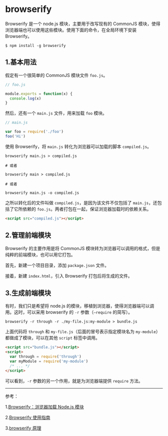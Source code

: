 # browserify

Browserify 是一个 node.js 模块，主要用于改写现有的 CommonJS 模块，使得浏览器端也可以使用这些模块。使用下面的命令，在全局环境下安装 Browserify。

`$ npm install -g browserify`

## 1.基本用法

假定有一个很简单的 CommonJS 模块文件 `foo.js`。

```js
// foo.js

module.exports = function(x) {
  console.log(x)
}
```

然后，还有一个 `main.js` 文件，用来加载 `foo` 模块。

```js
// main.js

var foo = require('./foo')
foo('Hi')
```

使用 Browserify，将 `main.js` 转化为浏览器可以加载的脚本 `compiled.js`。

```shell
browserify main.js > compiled.js

# 或者

browserify main > compiled.js

# 或者

browserify main.js -o compiled.js
```

之所以转化后的文件叫做 `compiled.js`，是因为该文件不仅包括了 `main.js`，还包括了它所依赖的 `foo.js`。两者打包在一起，保证浏览器加载时的依赖关系。

```html
<script src="compiled.js"></script>
```

## 2.管理前端模块

Browserify 的主要作用是将 CommonJS 模块转为浏览器可以调用的格式，但是纯粹的前端模块，也可以用它打包。

首先，新建一个项目目录，添加 `package.json` 文件。

接着，新建 `index.html`，引入 Browserify 打包后将生成的文件。

## 3.生成前端模块

有时，我们只是希望将 node.js 的模块，移植到浏览器，使得浏览器端可以调用。这时，可以采用 browserify 的 `-r` 参数（`–require` 的简写）。

`browserify -r through -r ./my-file.js:my-module > bundle.js`

上面代码将 `through` 和 `my-file.js`（后面的冒号表示指定模块名为 `my-module`）都做成了模块，可以在其他 `script` 标签中调用。

```html
<script src="bundle.js"></script>
<script>
  var through = require('through')
  var myModule = require('my-module')
  /* ... */
</script>
```

可以看到，`-r` 参数的另一个作用，就是为浏览器端提供 `require` 方法。

---

参考：

1.[Browserify：浏览器加载 Node.js 模块](https://javascript.ruanyifeng.com/tool/browserify.html)

2.[Browserify 使用指南](https://zhaoda.net/2015/10/16/browserify-guide/)

3.[browserify 原理](http://zhenhua-lee.github.io/nodejs/browserify.html)

